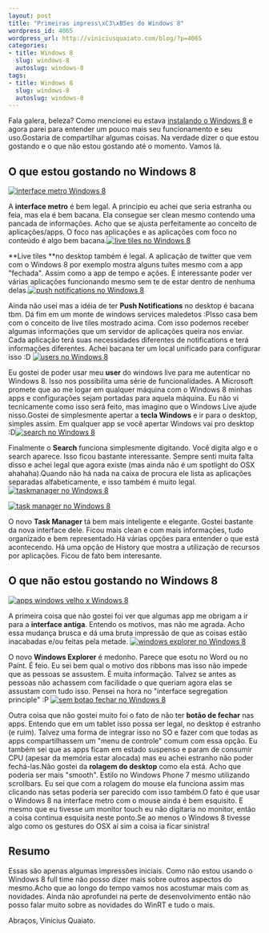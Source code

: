 ```yaml
--- 
layout: post
title: "Primeiras impress\xC3\xB5es do Windows 8"
wordpress_id: 4065
wordpress_url: http://viniciusquaiato.com/blog/?p=4065
categories: 
- title: Windows 8
  slug: windows-8
  autoslug: windows-8
tags: 
- title: Windows 8
  slug: windows-8
  autoslug: windows-8
---
```

Fala galera, beleza? Como mencionei eu estava [instalando o Windows 8](http://viniciusquaiato.com/blog/instalando-windows-8/) e agora parei para entender um pouco mais seu funcionamento e seu uso.Gostaria de compartilhar algumas coisas. Na verdade dizer o que estou gostando e o que não estou gostando até o momento. Vamos lá.

## O que estou gostando no Windows 8


[![interface metro Windows 8](http://viniciusquaiato.com/images_posts/metro--150x150.jpg "interface metro Windows 8")](http://viniciusquaiato.com/images_posts/metro-.jpg)



A **interface metro** é bem legal. A princípio eu achei que seria estranha ou feia, mas ela é bem bacana. Ela consegue ser clean mesmo contendo uma pancada de informações. Acho que se ajusta perfeitamente ao conceito de aplicações/apps. O foco nas aplicações e as aplicações com foco no conteúdo é algo bem bacana.[![live tiles no Windows 8](http://viniciusquaiato.com/images_posts/live-tiles-150x150.jpg "live tiles no Windows 8")](http://viniciusquaiato.com/images_posts/live-tiles.jpg)



**Live tiles **no desktop também é legal. A aplicação de twitter que vem com o Windows 8 por exemplo mostra alguns tuítes mesmo com a app "fechada". Assim como a app de tempo e ações. É interessante poder ver várias aplicações funcionando mesmo sem te de estar dentro de nenhuma delas.[![push notifications no Windows 8](http://viniciusquaiato.com/images_posts/push-notifications-150x150.jpg "push notifications no Windows 8")](http://viniciusquaiato.com/images_posts/push-notifications.jpg)



Ainda não usei mas a idéia de ter **Push Notifications** no desktop é bacana tbm. Dá fim em um monte de windows services maledetos :PIsso casa bem com o conceito de live tiles mostrado acima. Com isso podemos receber algumas informações que um servidor de aplicações queira nos enviar. Cada aplicação terá suas necessidades diferentes de notifications e terá informações diferentes. Achei bacana ter um local unificado para configurar isso :D [![users no Windows 8](http://viniciusquaiato.com/images_posts/users-150x150.jpg "users no Windows 8")](http://viniciusquaiato.com/images_posts/users.jpg)



Eu gostei de poder usar meu **user** do windows live para me autenticar no Windows 8. Isso nos possibilita uma série de funcionalidades. A Microsoft promete que ao me logar em qualquer máquina com o Windows 8 minhas apps e configurações sejam portadas para aquela máquina. Eu não vi tecnicamente como isso será feito, mas imagino que o Windows Live ajude nisso.Gostei de simplesmente apertar a **tecla Windows** e ir para o desktop, simples assim. Em qualquer app se você apertar Windows vai pro desktop :D[![search no Windows 8](http://viniciusquaiato.com/images_posts/search-150x150.jpg "search no Windows 8")](http://viniciusquaiato.com/images_posts/search.jpg)



Finalmente o **Search** funciona simplesmente digitando. Você digita algo e o search aparece. Isso ficou bastante interessante. Sempre senti muita falta disso e achei legal que agora existe (mas ainda não é um spotlight do OSX ahahaha).Quando não há nada na caixa de procura ele lista as aplicações separadas alfabeticamente, e isso também é muito legal.[![taskmanager no Windows 8](http://viniciusquaiato.com/images_posts/taskmanager-1-150x150.jpg "taskmanager no Windows 8")](http://viniciusquaiato.com/images_posts/taskmanager-1.jpg)



[![task manager no Windows 8](http://viniciusquaiato.com/images_posts/task-manager-2-150x150.jpg "task manager no Windows 8")](http://viniciusquaiato.com/images_posts/task-manager-2.jpg)

O novo **Task Manager** tá bem mais inteligente e elegante. Gostei bastante da nova interface dele. Ficou mais clean e com mais informações, tudo organizado e bem representado.Há várias opções para entender o que está acontecendo. Há uma opção de History que mostra a utilização de recursos por aplicações. Ficou de fato bem interesante. 

## O que não estou gostando no Windows 8


[![apps windows velho x Windows 8](http://viniciusquaiato.com/images_posts/app-windows-velho-150x150.jpg "apps windows velho x Windows 8")](http://viniciusquaiato.com/images_posts/app-windows-velho.jpg)



A primeira coisa que não gostei foi ver que algumas app me obrigam a ir para a **interface antiga**. Entendo os motivos, mas não me agrada. Acho essa mudança brusca e dá uma bruta impressão de que as coisas estão inacabadas e/ou feitas pela metade. [![windows explorer no Windows 8](http://viniciusquaiato.com/images_posts/windows-explorer-150x150.jpg "windows explorer no Windows 8")](http://viniciusquaiato.com/images_posts/windows-explorer.jpg)



O novo **Windows Explorer** é medonho. Parece que esotu no Word ou no Paint. É feio. Eu sei bem qual o motivo dos ribbons mas isso não impede que as pessoas se assustem. É muita informação. Talvez se antes as pessoas não achassem com facilidade o que queriam agora elas se assustam com tudo isso. Pensei na hora no "interface segregation principle" :P [![sem botao fechar no Windows 8](http://viniciusquaiato.com/images_posts/sem-botao-fechar-150x150.jpg "sem botao fechar no Windows 8")](http://viniciusquaiato.com/images_posts/sem-botao-fechar.jpg)

Outra coisa que não gostei muito foi o fato de não ter **botão de fechar** nas apps. Entendo que em um tablet isso possa ser legal, no desktop é estranho (e ruim). Talvez uma forma de integrar isso no SO e fazer com que todas as apps compartilhassem um "menu de controle" comum com essa opção. Eu também sei que as apps ficam em estado suspenso e param de consumir CPU (apesar da memória estar alocada) mas eu achei estranho não poder fechá-las.Não gostei da **rolagem do desktop** como ela está. Acho que poderia ser mais "smooth". Estilo no Windows Phone 7 mesmo utilizando scrollbars. Eu sei que com a rolagem do mouse ela funciona assim mas clicando nas setas poderia ser parecido com isso também.O fato é que usar o Windows 8 na interface metro com o mouse ainda é bem esquisito. E mesmo que eu tivesse um monitor touch eu não digitaria no monitor, então a coisa continua esquisita neste ponto.Se ao menos o Windows 8 tivesse algo como os gestures do OSX aí sim a coisa ia ficar sinistra!

## Resumo
Essas são apenas algumas impressões iniciais. Como não estou usando o Windows 8 full time não posso dizer mais sobre outros aspectos do mesmo.Acho que ao longo do tempo vamos nos acostumar mais com as novidades. Ainda não aprofundei na perte de desenvolvimento então não posso falar muito sobre as novidades do WinRT e tudo o mais.

Abraços,
Vinicius Quaiato.

